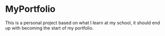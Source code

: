 # MyPortfolio
This is a personal project based on what I learn at my school, it should end up with becoming the start of my portfolio.
